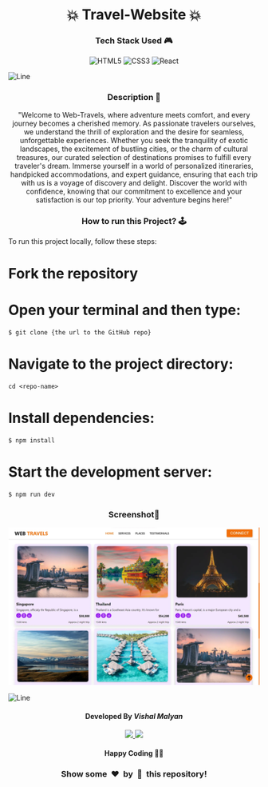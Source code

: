<h1 align='center'><b>💥 Travel-Website 💥</b></h1>

<!-- -------------------------------------------------------------------------------------------------------------- -->

<h3 align='center'>Tech Stack Used 🎮</h3>

<div align='center'>

  ![HTML5](https://img.shields.io/badge/html5-%23E34F26.svg?style=for-the-badge&logo=html5&logoColor=white)
  ![CSS3](https://img.shields.io/badge/css3-%231572B6.svg?style=for-the-badge&logo=css3&logoColor=white)
  ![React](https://img.shields.io/badge/react-%2320232a.svg?style=for-the-badge&logo=react&logoColor=%2361DAFB)
</div>


![Line](https://github.com/Avdhesh-Varshney/WebMasterLog/assets/114330097/4b78510f-a941-45f8-a9d5-80ed0705e847)

<!-- -------------------------------------------------------------------------------------------------------------- -->

<h3 align='center'>Description 📃</h3>

<div align='center'>
    <p>"Welcome to Web-Travels, where adventure meets comfort, and every journey becomes a cherished memory. As passionate travelers ourselves, we understand the thrill of exploration and the desire for seamless, unforgettable experiences. Whether you seek the tranquility of exotic landscapes, the excitement of bustling cities, or the charm of cultural treasures, our curated selection of destinations promises to fulfill every traveler's dream. Immerse yourself in a world of personalized itineraries, handpicked accommodations, and expert guidance, ensuring that each trip with us is a voyage of discovery and delight. Discover the world with confidence, knowing that our commitment to excellence and your satisfaction is our top priority. Your adventure begins here!"
</p>
</div>

<!-- -------------------------------------------------------------------------------------------------------------- -->

<h3 align='center'>How to run this Project? 🕹️</h3>

<div >
    <p>To run this project locally, follow these steps:

# Fork the repository
   
# Open your terminal and then type:
```
$ git clone {the url to the GitHub repo}
```
# Navigate to the project directory:
```
cd <repo-name>
```
# Install dependencies:
```
$ npm install
```
# Start the development server:
```
$ npm run dev
```
</p>
</div>

<!-- -------------------------------------------------------------------------------------------------------------- -->

<h3 align='center'>Screenshot📸</h3>

 <img src='./Travel.webp'>


![Line](https://github.com/Avdhesh-Varshney/WebMasterLog/assets/114330097/4b78510f-a941-45f8-a9d5-80ed0705e847)

<!-- -------------------------------------------------------------------------------------------------------------- -->

<h4 align='center'>Developed By <b><i>Vishal Malyan</i></b></h4>
<p align='center'>
  <a href='https://www.linkedin.com/in/vishal-malyan-a5204625b'>
    <img src='https://img.shields.io/badge/linkedin-%230077B5.svg?style=for-the-badge&logo=linkedin&logoColor=white' />
  </a>
  <a href='https://github.com/vishal2005025'>
    <img src='https://img.shields.io/badge/github-%23121011.svg?style=for-the-badge&logo=github&logoColor=white' />
  </a>
</p>

<h4 align='center'>Happy Coding 🧑‍💻</h4>

<h3 align="center">Show some &nbsp;❤️&nbsp; by &nbsp;🌟&nbsp; this repository!</h3>
